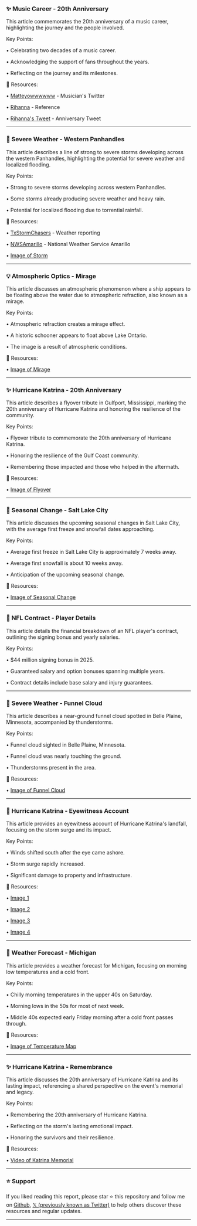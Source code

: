 ### ✨ Music Career - 20th Anniversary

This article commemorates the 20th anniversary of a music career, highlighting the journey and the people involved.

Key Points:

•  Celebrating two decades of a music career.


•  Acknowledging the support of fans throughout the years.


•  Reflecting on the journey and its milestones.


🔗 Resources:

• [Matteyowwwwww](https://x.com/matteyowwwwww) - Musician's Twitter


• [Rihanna](https://x.com/rihanna) - Reference


• [Rihanna's Tweet](https://x.com/rihanna/status/1961551898957451389) - Anniversary Tweet


---
### 🤖 Severe Weather - Western Panhandles

This article describes a line of strong to severe storms developing across the western Panhandles, highlighting the potential for severe weather and localized flooding.

Key Points:

• Strong to severe storms developing across western Panhandles.


• Some storms already producing severe weather and heavy rain.


• Potential for localized flooding due to torrential rainfall.


🔗 Resources:

• [TxStormChasers](https://x.com/TxStormChasers) - Weather reporting


• [NWSAmarillo](https://x.com/NWSAmarillo) - National Weather Service Amarillo


• [Image of Storm](https://pbs.twimg.com/media/Gzj9iefW0AA7CFW?format=jpg&name=small)


---
### 💡 Atmospheric Optics - Mirage

This article discusses an atmospheric phenomenon where a ship appears to be floating above the water due to atmospheric refraction, also known as a mirage.


Key Points:

• Atmospheric refraction creates a mirage effect.


• A historic schooner appears to float above Lake Ontario.


• The image is a result of atmospheric conditions.



🔗 Resources:

• [Image of Mirage](https://pbs.twimg.com/media/GzjvQgsWMAE-wAj?format=jpg&name=small)


---
### ✨ Hurricane Katrina - 20th Anniversary

This article describes a flyover tribute in Gulfport, Mississippi, marking the 20th anniversary of Hurricane Katrina and honoring the resilience of the community.

Key Points:

• Flyover tribute to commemorate the 20th anniversary of Hurricane Katrina.


• Honoring the resilience of the Gulf Coast community.


• Remembering those impacted and those who helped in the aftermath.



🔗 Resources:

• [Image of Flyover](https://pbs.twimg.com/media/GziJHfPWoAAlVNH?format=jpg&name=small)


---
### 🤖 Seasonal Change - Salt Lake City

This article discusses the upcoming seasonal changes in Salt Lake City, with the average first freeze and snowfall dates approaching.

Key Points:

• Average first freeze in Salt Lake City is approximately 7 weeks away.


• Average first snowfall is about 10 weeks away.


• Anticipation of the upcoming seasonal change.


🔗 Resources:

• [Image of Seasonal Change](https://pbs.twimg.com/media/GzjaBM-awAAwhT8?format=jpg&name=small)


---
### 🤖 NFL Contract - Player Details

This article details the financial breakdown of an NFL player's contract, outlining the signing bonus and yearly salaries.

Key Points:

•  $44 million signing bonus in 2025.


•  Guaranteed salary and option bonuses spanning multiple years.


•  Contract details include base salary and injury guarantees.



---
### 🤖 Severe Weather - Funnel Cloud

This article describes a near-ground funnel cloud spotted in Belle Plaine, Minnesota, accompanied by thunderstorms.

Key Points:

• Funnel cloud sighted in Belle Plaine, Minnesota.


• Funnel cloud was nearly touching the ground.


• Thunderstorms present in the area.



🔗 Resources:

• [Image of Funnel Cloud](https://pbs.twimg.com/media/GzjGSVMW0AAwXJ2?format=jpg&name=small)


---
### 🤖 Hurricane Katrina - Eyewitness Account

This article provides an eyewitness account of Hurricane Katrina's landfall, focusing on the storm surge and its impact.

Key Points:

•  Winds shifted south after the eye came ashore.


•  Storm surge rapidly increased.


•  Significant damage to property and infrastructure.


🔗 Resources:

• [Image 1](https://pbs.twimg.com/media/GziKInGWsAA_WFw?format=jpg&name=360x360)


• [Image 2](https://pbs.twimg.com/media/GziKIm-X0AA6uQv?format=jpg&name=360x360)


• [Image 3](https://pbs.twimg.com/media/GziKInDXkAAuxNC?format=jpg&name=360x360)


• [Image 4](https://pbs.twimg.com/media/GziKIm_X0AAiNxp?format=jpg&name=360x360)


---
### 🤖 Weather Forecast - Michigan

This article provides a weather forecast for Michigan, focusing on morning low temperatures and a cold front.


Key Points:

• Chilly morning temperatures in the upper 40s on Saturday.


• Morning lows in the 50s for most of next week.


• Middle 40s expected early Friday morning after a cold front passes through.


🔗 Resources:

• [Image of Temperature Map](https://pbs.twimg.com/media/Gzi3YDlWgAAS970?format=jpg&name=small)


---
### ✨ Hurricane Katrina - Remembrance

This article discusses the 20th anniversary of Hurricane Katrina and its lasting impact, referencing a shared perspective on the event's memorial and legacy.

Key Points:

•  Remembering the 20th anniversary of Hurricane Katrina.


•  Reflecting on the storm's lasting emotional impact.


•  Honoring the survivors and their resilience.


🔗 Resources:

• [Video of Katrina Memorial](https://pbs.twimg.com/amplify_video_thumb/1961513975008636928/img/fizSOecwtlQ4pZbP.jpg)


---

### ⭐️ Support

If you liked reading this report, please star ⭐️ this repository and follow me on [Github](https://github.com/Drix10), [𝕏 (previously known as Twitter)](https://x.com/DRIX_10_) to help others discover these resources and regular updates.

---